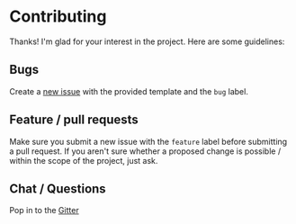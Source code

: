 # Contributing

Thanks! I'm glad for your interest in the project. Here are some guidelines:

## Bugs
Create a [new issue](https://github.com/ScriptSmith/instamancer/issues/new) with the provided template and the `bug` label.

## Feature / pull requests
Make sure you submit a new issue with the `feature`  label before submitting a pull request. If you aren't sure whether a proposed change is possible / within the scope of the project, just ask.

## Chat / Questions
Pop in to the [Gitter](https://gitter.im/instamancer)